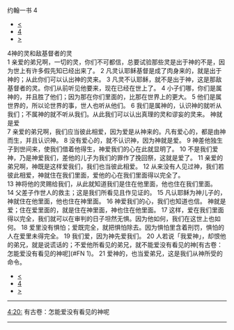 ﻿





 约翰一书 4




* [<](bible/1JN03.md)
* [4](bible/1JN.md)
* [>](bible/1JN05.md)



 
4神的灵和敌基督者的灵  
1 亲爱的弟兄啊，一切的灵，你们不可都信，总要试验那些灵是出于神的不是，因为世上有许多假先知已经出来了。 
2 凡灵认耶稣基督是成了肉身来的，就是出于神的；从此你们可以认出神的灵来。 
3 凡灵不认耶稣，就不是出于神，这是那敌基督者的灵。你们从前听见他要来，现在已经在世上了。 
4 小子们哪，你们是属神的，并且胜了他们；因为那在你们里面的，比那在世界上的更大。 
5 他们是属世界的，所以论世界的事，世人也听从他们。 
6 我们是属神的，认识神的就听从我们；不属神的就不听从我们。从此我们可以认出真理的灵和谬妄的灵来。 神就是爱  
7 亲爱的弟兄啊，我们应当彼此相爱，因为爱是从神来的。凡有爱心的，都是由神而生，并且认识神。 
8 没有爱心的，就不认识神，因为神就是爱。 
9 神差他独生子到世间来，使我们借着他得生，神爱我们的心在此就显明了。 
10 不是我们爱神，乃是神爱我们，差他的儿子为我们的罪作了挽回祭，这就是爱了。 
11 亲爱的弟兄啊，神既是这样爱我们，我们也当彼此相爱。 
12 从来没有人见过神，我们若彼此相爱，神就住在我们里面，爱他的心在我们里面得以完全了。  
13 神将他的灵赐给我们，从此就知道我们是住在他里面，他也住在我们里面。 
14 父差子作世人的救主；这是我们所看见且作见证的。 
15 凡认耶稣为神儿子的，神就住在他里面，他也住在神里面。 
16 神爱我们的心，我们也知道也信。 神就是爱；住在爱里面的，就是住在神里面，神也住在他里面。 
17 这样，爱在我们里面得以完全，我们就可以在审判的日子坦然无惧。因为他如何，我们在这世上也如何。 
18 爱里没有惧怕；爱既完全，就把惧怕除去。因为惧怕里含着刑罚，惧怕的人在爱里未得完全。 
19 我们爱，因为神先爱我们。 
20 人若说「我爱神」，却恨他的弟兄，就是说谎话的；不爱他所看见的弟兄，就不能爱没有看见的神[有古卷：怎能爱没有看见的神呢](#FN
1)。 
21 爱神的，也当爱弟兄，这是我们从神所受的命令。 
* [<](bible/1JN03.md)
* [4](bible/1JN.md)
* [>](bible/1JN05.md)





---


[4:20:](#V20)
有古卷：怎能爱没有看见的神呢




---










